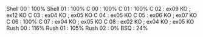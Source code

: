 Shell 00 : 100%
Shell 01 : 100%
C 00 : 100%
C 01 : 100%
C 02 : ex09 KO ; ex12  KO
C 03 : ex04 KO ; ex05 KO
C 04 : ex05 KO
C 05 : ex06 KO ; ex07 KO
C 06 : 100%
C 07 : ex04 KO ; ex05 KO
C 08 : ex02 KO ; ex04 KO ; ex05 KO
Rush 00 : 116%
Rush 01 : 105%
Rush 02 : 0%
BSQ : 24%
